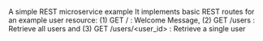 A simple REST microservice example 
It implements basic REST routes for an example user resource:
(1) GET / : Welcome Message, 
(2) GET /users : Retrieve all users and
(3) GET /users/<user_id> : Retrieve a single user
